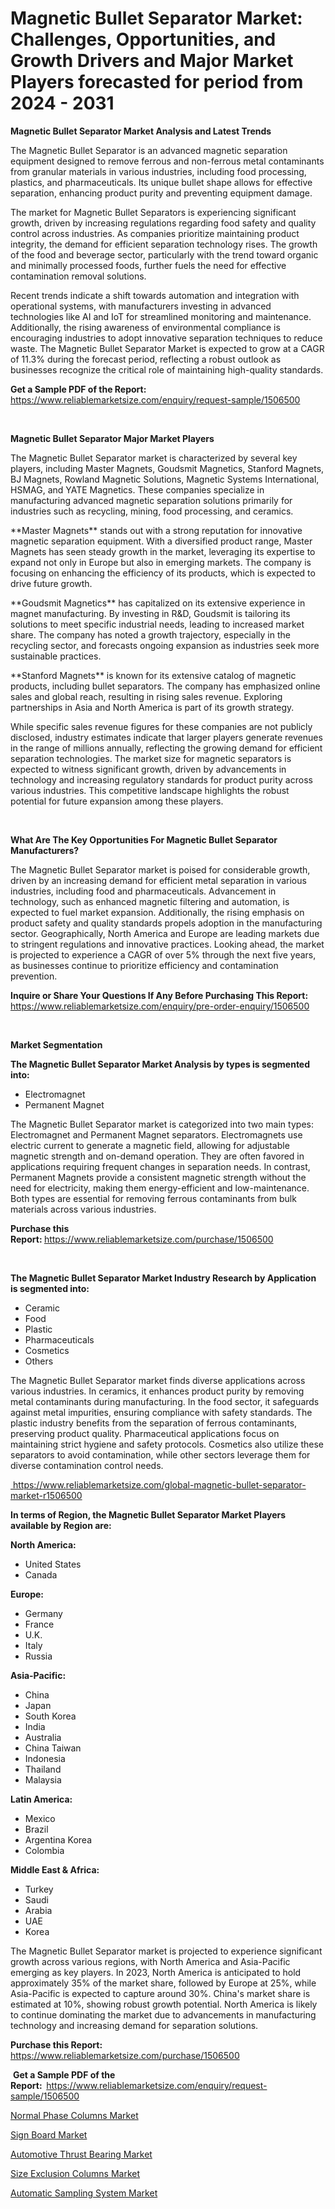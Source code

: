 <p><h1>Magnetic Bullet Separator Market: Challenges, Opportunities, and Growth Drivers and Major Market Players forecasted for period from 2024 - 2031</h1></p><p><strong>Magnetic Bullet Separator Market Analysis and Latest Trends</strong></p>
<p><p>The Magnetic Bullet Separator is an advanced magnetic separation equipment designed to remove ferrous and non-ferrous metal contaminants from granular materials in various industries, including food processing, plastics, and pharmaceuticals. Its unique bullet shape allows for effective separation, enhancing product purity and preventing equipment damage.</p><p>The market for Magnetic Bullet Separators is experiencing significant growth, driven by increasing regulations regarding food safety and quality control across industries. As companies prioritize maintaining product integrity, the demand for efficient separation technology rises. The growth of the food and beverage sector, particularly with the trend toward organic and minimally processed foods, further fuels the need for effective contamination removal solutions.</p><p>Recent trends indicate a shift towards automation and integration with operational systems, with manufacturers investing in advanced technologies like AI and IoT for streamlined monitoring and maintenance. Additionally, the rising awareness of environmental compliance is encouraging industries to adopt innovative separation techniques to reduce waste. The Magnetic Bullet Separator Market is expected to grow at a CAGR of 11.3% during the forecast period, reflecting a robust outlook as businesses recognize the critical role of maintaining high-quality standards.</p></p>
<p><strong>Get a Sample PDF of the Report:&nbsp;</strong> <a href="https://www.reliablemarketsize.com/enquiry/request-sample/1506500?utm_campaign=1167&utm_medium=2&utm_source=Github&utm_content=ia&utm_term=18102024&utm_id=magnetic-bullet-separator">https://www.reliablemarketsize.com/enquiry/request-sample/1506500</a></p>
<p>&nbsp;</p>
<p><strong>Magnetic Bullet Separator Major Market Players</strong></p>
<p><p>The Magnetic Bullet Separator market is characterized by several key players, including Master Magnets, Goudsmit Magnetics, Stanford Magnets, BJ Magnets, Rowland Magnetic Solutions, Magnetic Systems International, HSMAG, and YATE Magnetics. These companies specialize in manufacturing advanced magnetic separation solutions primarily for industries such as recycling, mining, food processing, and ceramics.</p><p>**Master Magnets** stands out with a strong reputation for innovative magnetic separation equipment. With a diversified product range, Master Magnets has seen steady growth in the market, leveraging its expertise to expand not only in Europe but also in emerging markets. The company is focusing on enhancing the efficiency of its products, which is expected to drive future growth.</p><p>**Goudsmit Magnetics** has capitalized on its extensive experience in magnet manufacturing. By investing in R&D, Goudsmit is tailoring its solutions to meet specific industrial needs, leading to increased market share. The company has noted a growth trajectory, especially in the recycling sector, and forecasts ongoing expansion as industries seek more sustainable practices.</p><p>**Stanford Magnets** is known for its extensive catalog of magnetic products, including bullet separators. The company has emphasized online sales and global reach, resulting in rising sales revenue. Exploring partnerships in Asia and North America is part of its growth strategy.</p><p>While specific sales revenue figures for these companies are not publicly disclosed, industry estimates indicate that larger players generate revenues in the range of millions annually, reflecting the growing demand for efficient separation technologies. The market size for magnetic separators is expected to witness significant growth, driven by advancements in technology and increasing regulatory standards for product purity across various industries. This competitive landscape highlights the robust potential for future expansion among these players.</p></p>
<p>&nbsp;</p>
<p><strong>What Are The Key Opportunities For Magnetic Bullet Separator Manufacturers?</strong></p>
<p><p>The Magnetic Bullet Separator market is poised for considerable growth, driven by an increasing demand for efficient metal separation in various industries, including food and pharmaceuticals. Advancement in technology, such as enhanced magnetic filtering and automation, is expected to fuel market expansion. Additionally, the rising emphasis on product safety and quality standards propels adoption in the manufacturing sector. Geographically, North America and Europe are leading markets due to stringent regulations and innovative practices. Looking ahead, the market is projected to experience a CAGR of over 5% through the next five years, as businesses continue to prioritize efficiency and contamination prevention.</p></p>
<p><strong>Inquire or Share Your Questions If Any Before Purchasing This Report:</strong> <a href="https://www.reliablemarketsize.com/enquiry/pre-order-enquiry/1506500?utm_campaign=1167&utm_medium=2&utm_source=Github&utm_content=ia&utm_term=18102024&utm_id=magnetic-bullet-separator">https://www.reliablemarketsize.com/enquiry/pre-order-enquiry/1506500</a></p>
<p>&nbsp;</p>
<p><strong>Market Segmentation</strong></p>
<p><strong>The Magnetic Bullet Separator Market Analysis by types is segmented into:</strong></p>
<p><ul><li>Electromagnet</li><li>Permanent Magnet</li></ul></p>
<p><p>The Magnetic Bullet Separator market is categorized into two main types: Electromagnet and Permanent Magnet separators. Electromagnets use electric current to generate a magnetic field, allowing for adjustable magnetic strength and on-demand operation. They are often favored in applications requiring frequent changes in separation needs. In contrast, Permanent Magnets provide a consistent magnetic strength without the need for electricity, making them energy-efficient and low-maintenance. Both types are essential for removing ferrous contaminants from bulk materials across various industries.</p></p>
<p><strong>Purchase this Report:&nbsp;</strong><a href="https://www.reliablemarketsize.com/purchase/1506500?utm_campaign=1167&utm_medium=2&utm_source=Github&utm_content=ia&utm_term=18102024&utm_id=magnetic-bullet-separator">https://www.reliablemarketsize.com/purchase/1506500</a></p>
<p>&nbsp;</p>
<p><strong>The Magnetic Bullet Separator Market Industry Research by Application is segmented into:</strong></p>
<p><ul><li>Ceramic</li><li>Food</li><li>Plastic</li><li>Pharmaceuticals</li><li>Cosmetics</li><li>Others</li></ul></p>
<p><p>The Magnetic Bullet Separator market finds diverse applications across various industries. In ceramics, it enhances product purity by removing metal contaminants during manufacturing. In the food sector, it safeguards against metal impurities, ensuring compliance with safety standards. The plastic industry benefits from the separation of ferrous contaminants, preserving product quality. Pharmaceutical applications focus on maintaining strict hygiene and safety protocols. Cosmetics also utilize these separators to avoid contamination, while other sectors leverage them for diverse contamination control needs.</p></p>
<p><a href="https://www.reliablemarketsize.com/global-magnetic-bullet-separator-market-r1506500?utm_campaign=1167&utm_medium=2&utm_source=Github&utm_content=ia&utm_term=18102024&utm_id=magnetic-bullet-separator">&nbsp;https://www.reliablemarketsize.com/global-magnetic-bullet-separator-market-r1506500</a></p>
<p><strong>In terms of Region, the Magnetic Bullet Separator Market Players available by Region are:</strong></p>
<p>
    <p> <strong> North America: </strong>
        <ul>
            <li>United States</li>
            <li>Canada</li>
        </ul>
        </p> 
    <p> <strong> Europe: </strong>
        <ul>
            <li>Germany</li>
            <li>France</li>
            <li>U.K.</li>
            <li>Italy</li>
            <li>Russia</li>
        </ul>
        </p> 
    <p> <strong> Asia-Pacific: </strong>
        <ul>
            <li>China</li>
            <li>Japan</li>
            <li>South Korea</li>
            <li>India</li>
            <li>Australia</li>
            <li>China Taiwan</li>
            <li>Indonesia</li>
            <li>Thailand</li>
            <li>Malaysia</li>
        </ul>
        </p> 
    <p> <strong> Latin America: </strong>
        <ul>
            <li>Mexico</li>
            <li>Brazil</li>
            <li>Argentina Korea</li>
            <li>Colombia</li>
        </ul>
        </p> 
    <p> <strong> Middle East & Africa: </strong>
        <ul>
            <li>Turkey</li>
            <li>Saudi</li>
            <li>Arabia</li>
            <li>UAE</li>
            <li>Korea</li>
        </ul>
    </p>
    </p>
<p><p>The Magnetic Bullet Separator market is projected to experience significant growth across various regions, with North America and Asia-Pacific emerging as key players. In 2023, North America is anticipated to hold approximately 35% of the market share, followed by Europe at 25%, while Asia-Pacific is expected to capture around 30%. China's market share is estimated at 10%, showing robust growth potential. North America is likely to continue dominating the market due to advancements in manufacturing technology and increasing demand for separation solutions.</p></p>
<p><strong>Purchase this Report: </strong><a href="https://www.reliablemarketsize.com/purchase/1506500?utm_campaign=1167&utm_medium=2&utm_source=Github&utm_content=ia&utm_term=18102024&utm_id=magnetic-bullet-separator">https://www.reliablemarketsize.com/purchase/1506500</a></p>
<p>&nbsp;<strong>Get a Sample PDF of the Report:&nbsp;&nbsp;</strong><a href="https://www.reliablemarketsize.com/enquiry/request-sample/1506500?utm_campaign=1167&utm_medium=2&utm_source=Github&utm_content=ia&utm_term=18102024&utm_id=magnetic-bullet-separator">https://www.reliablemarketsize.com/enquiry/request-sample/1506500</a></p>
<p><strong></strong></p>
<p><p><a href="https://issuu.com/reportprime-2/docs/normal-phase-columns-market-size-20_9da7004f4a6231?utm_campaign=1167&utm_medium=2&utm_source=Github&utm_content=ia&utm_term=18102024&utm_id=magnetic-bullet-separator">Normal Phase Columns Market</a></p><p><a href="https://www.linkedin.com/pulse/emerging-trends-sign-board-market-detailed-overview-applications-9ffrc?utm_campaign=1167&utm_medium=2&utm_source=Github&utm_content=ia&utm_term=18102024&utm_id=magnetic-bullet-separator">Sign Board Market</a></p><p><a href="https://github.com/mabutironaldo/Market-Research-Report-List-6/blob/main/automotive-thrust-bearing-market.md?utm_campaign=1167&utm_medium=2&utm_source=Github&utm_content=ia&utm_term=18102024&utm_id=magnetic-bullet-separator">Automotive Thrust Bearing Market</a></p><p><a href="https://issuu.com/reportprime-2/docs/size-exclusion-columns-market-size-_3efcc64beb149a?utm_campaign=1167&utm_medium=2&utm_source=Github&utm_content=ia&utm_term=18102024&utm_id=magnetic-bullet-separator">Size Exclusion Columns Market</a></p><p><a href="https://www.linkedin.com/pulse/automatic-sampling-system-market-opportunities-emerging-global-ylhjc?utm_campaign=1167&utm_medium=2&utm_source=Github&utm_content=ia&utm_term=18102024&utm_id=magnetic-bullet-separator">Automatic Sampling System Market</a></p></p>